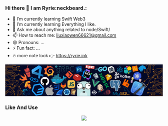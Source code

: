 ### Hi there 👋 I am Ryrie:neckbeard.:
- 🌱 I’m currently learning Swift Web3 
- 🌱 I’m currently learning Everything I like.
- 💬 Ask me about anything related to node/Swift/
- 📫 How to reach me: liuxiaowen66621@gmail.com
- 😄 Pronouns: ...
- ⚡ Fun fact: ...
- 🔥 more note look :point_right: https://ryrie.ink

![](./src/header_.png)

### Like And Use
  <div align="center">
      <img src="https://skillicons.dev/icons?i=go,ts,js,python,nodejs,swift,flutter,dart,tailwind,react,vite,mysql,git,vue,linux,docker,figma,gitlab,nestjs,neovim, nuxtjs,webpack&perline=10" />
  </div>



<!--
<div align="center" >
  <img height="160px" src="https://github-readme-stats.vercel.app/api?username=MitchellRyrie-evanBuck&theme=transparent&card_width=520" />
</div>
-->

<!--
[![afl-lxw's github activity graph](https://github-readme-activity-graph.vercel.app/graph?username=MitchellRyrie-evanBuck&theme=react-dark)](https://github.com/ashutosh00710/github-readme-activity-graph)
-->

<!-- <iframe style="border-radius:12px" src="https://open.spotify.com/embed/track/3vefdW0Zsk57Qn0qxXeVCI?utm_source=generator" width="100%" height="152" frameBorder="0" allowfullscreen="" allow="autoplay; clipboard-write; encrypted-media; fullscreen; picture-in-picture" loading="lazy"></iframe> -->